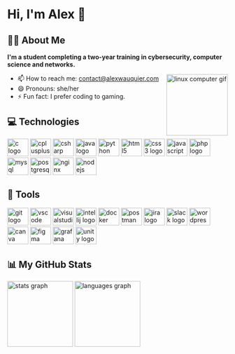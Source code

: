 # Hi, I'm Alex 👋

## 👩‍💻 About Me

**I'm a student completing a two-year training in cybersecurity, computer science and networks.**

<img align="right" height="140" src="https://media.tenor.com/dHk-LfzHrtwAAAAi/linux-computer.gif" alt="linux computer gif" />

- 📫 How to reach me: contact@alexwauquier.com
- 😄 Pronouns: she/her
- ⚡ Fun fact: I prefer coding to gaming.

## 💻 Technologies

<div align="left">
  <img src="https://cdn.jsdelivr.net/gh/devicons/devicon/icons/c/c-original.svg" height="40"  width="48" alt="c logo" />
  <img src="https://cdn.jsdelivr.net/gh/devicons/devicon/icons/cplusplus/cplusplus-original.svg" height="40"  width="48" alt="cplusplus logo" />
  <img src="https://cdn.jsdelivr.net/gh/devicons/devicon/icons/csharp/csharp-original.svg" height="40"  width="48" alt="csharp logo" />
  <img src="https://cdn.jsdelivr.net/gh/devicons/devicon/icons/java/java-original.svg" height="40"  width="48" alt="java logo" />
  <img src="https://cdn.jsdelivr.net/gh/devicons/devicon/icons/python/python-original.svg" height="40"  width="48" alt="python logo" />
  <img src="https://cdn.jsdelivr.net/gh/devicons/devicon/icons/html5/html5-original.svg" height="40"  width="48" alt="html5 logo" />
  <img src="https://cdn.jsdelivr.net/gh/devicons/devicon/icons/css3/css3-original.svg" height="40"  width="48" alt="css3 logo" />
  <img src="https://cdn.jsdelivr.net/gh/devicons/devicon/icons/javascript/javascript-original.svg" height="40"  width="48" alt="javascript logo" />
  <img src="https://cdn.jsdelivr.net/gh/devicons/devicon/icons/php/php-original.svg" height="40"  width="48" alt="php logo" />
  <img src="https://cdn.jsdelivr.net/gh/devicons/devicon/icons/mysql/mysql-original.svg" height="40"  width="48" alt="mysql logo" />
  <img src="https://cdn.jsdelivr.net/gh/devicons/devicon/icons/postgresql/postgresql-original.svg" height="40"  width="48" alt="postgresql logo" />
  <img src="https://cdn.jsdelivr.net/gh/devicons/devicon/icons/nginx/nginx-original.svg" height="40"  width="48" alt="nginx logo" />
  <img src="https://cdn.jsdelivr.net/gh/devicons/devicon/icons/nodejs/nodejs-original.svg" height="40"  width="48" alt="nodejs logo" />
</div>

## 🧰 Tools

<div align="left">
  <img src="https://cdn.jsdelivr.net/gh/devicons/devicon/icons/git/git-original.svg" height="40"  width="48" alt="git logo" />
  <img src="https://cdn.jsdelivr.net/gh/devicons/devicon/icons/vscode/vscode-original.svg" height="40"  width="48" alt="vscode logo" />
  <img src="https://cdn.jsdelivr.net/gh/devicons/devicon/icons/visualstudio/visualstudio-original.svg" height="40"  width="48" alt="visualstudio logo" />
  <img src="https://cdn.jsdelivr.net/gh/devicons/devicon/icons/intellij/intellij-original.svg" height="40"  width="48" alt="intellij logo" />
  <img src="https://cdn.jsdelivr.net/gh/devicons/devicon/icons/docker/docker-original.svg" height="40"  width="48" alt="docker logo" />
  <img src="https://cdn.jsdelivr.net/gh/devicons/devicon/icons/postman/postman-original.svg" height="40"  width="48" alt="postman logo" />
  <img src="https://cdn.jsdelivr.net/gh/devicons/devicon/icons/jira/jira-original.svg" height="40"  width="48" alt="jira logo" />
  <img src="https://cdn.jsdelivr.net/gh/devicons/devicon/icons/slack/slack-original.svg" height="40"  width="48" alt="slack logo" />
  <img src="https://cdn.jsdelivr.net/gh/devicons/devicon/icons/wordpress/wordpress-original.svg" height="40"  width="48" alt="wordpress logo" />
  <img src="https://cdn.jsdelivr.net/gh/devicons/devicon/icons/canva/canva-original.svg" height="40"  width="48" alt="canva logo" />
  <img src="https://cdn.jsdelivr.net/gh/devicons/devicon/icons/figma/figma-original.svg" height="40"  width="48" alt="figma logo" />
  <img src="https://cdn.jsdelivr.net/gh/devicons/devicon/icons/grafana/grafana-original.svg" height="40"  width="48" alt="grafana logo" />
  <img src="https://cdn.jsdelivr.net/gh/devicons/devicon/icons/unity/unity-original.svg" height="40"  width="48" alt="unity logo" />
</div>

## 📊 My GitHub Stats

<div align="left">
  <img height="150" src="https://github-readme-stats.vercel.app/api?username=alexwauquier&hide_title=true&show_icons=true&theme=material-palenight" alt="stats graph" />
  <img height="150" src="https://github-readme-stats.vercel.app/api/top-langs?username=alexwauquier&hide_title=true&layout=compact&theme=material-palenight" alt="languages graph" />
</div>
